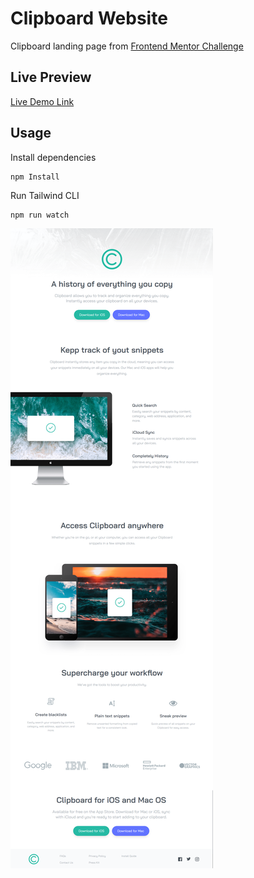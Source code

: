 # Clipboard Website

Clipboard landing page from [Frontend Mentor Challenge](https://www.frontendmentor.io/challenges/clipboard-landing-page-5cc9bccd6c4c91111378ecb9)

## Live Preview

[Live Demo Link](https://velvety-concha-30ed94.netlify.app/)

## Usage

Install dependencies

```
npm Install
```

Run Tailwind CLI

```
npm run watch
```

![Alt text](images/clipboard.png)
